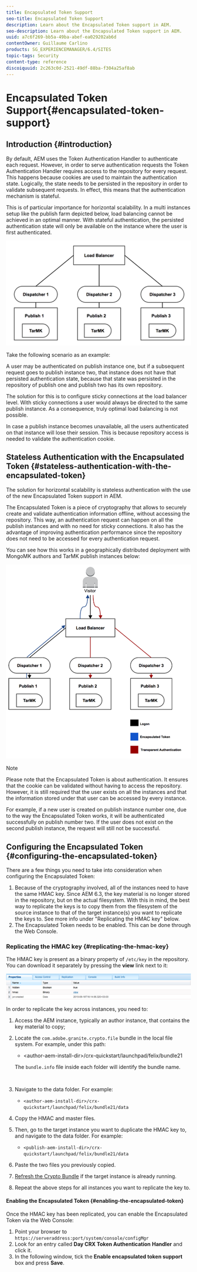 ```yaml
---
title: Encapsulated Token Support
seo-title: Encapsulated Token Support
description: Learn about the Encapsulated Token support in AEM.
seo-description: Learn about the Encapsulated Token support in AEM.
uuid: a7c6f269-bb5a-49ba-abef-ea029202ab6d
contentOwner: Guillaume Carlino
products: SG_EXPERIENCEMANAGER/6.4/SITES
topic-tags: Security
content-type: reference
discoiquuid: 2c263c0d-2521-49df-88ba-f304a25af8ab
---
```


# Encapsulated Token Support{#encapsulated-token-support}

## Introduction {#introduction}

By default, AEM uses the Token Authentication Handler to authenticate each request. However, in order to serve authentication requests the Token Authentication Handler requires access to the repository for every request. This happens because cookies are used to maintain the authentication state. Logically, the state needs to be persisted in the repository in order to validate subsequent requests. In effect, this means that the authentication mechanism is stateful.

This is of particular importance for horizontal scalability. In a multi instances setup like the publish farm depicted below, load balancing cannot be achieved in an optimal manner. With stateful authentication, the persisted authentication state will only be available on the instance where the user is first authenticated.

![](assets/chlimage_1-33.png)

Take the following scenario as an example:

A user may be authenticated on publish instance one, but if a subsequent request goes to publish instance two, that instance does not have that persisted authentication state, because that state was persisted in the repository of publish one and publish two has its own repository.

The solution for this is to configure sticky connections at the load balancer level. With sticky connections a user would always be directed to the same publish instance. As a consequence, truly optimal load balancing is not possible.

In case a publish instance becomes unavailable, all the users authenticated on that instance will lose their session. This is because repository access is needed to validate the authentication cookie.

## Stateless Authentication with the Encapsulated Token {#stateless-authentication-with-the-encapsulated-token}

The solution for horizontal scalability is stateless authentication with the use of the new Encapsulated Token support in AEM.

The Encapsulated Token is a piece of cryptography that allows to securely create and validate authentication information offline, without accessing the repository. This way, an authentication request can happen on all the publish instances and with no need for sticky connections. It also has the advantage of improving authentication performance since the repository does not need to be accessed for every authentication request.

You can see how this works in a geographically distributed deployment with MongoMK authors and TarMK publish instances below:

![](assets/chlimage_1-34.png)

>[!NOTE]
>
>Please note that the Encapsulated Token is about authentication. It ensures that the cookie can be validated without having to access the repository. However, it is still required that the user exists on all the instances and that the information stored under that user can be accessed by every instance.
>
>For example, if a new user is created on publish instance number one, due to the way the Encapsulated Token works, it will be authenticated successfully on publish number two. If the user does not exist on the second publish instance, the request will still not be successful.
>

## Configuring the Encapsulated Token {#configuring-the-encapsulated-token}

There are a few things you need to take into consideration when configuring the Encapsulated Token:

1. Because of the cryptography involved, all of the instances need to have the same HMAC key. Since AEM 6.3, the key material is no longer stored in the repository, but on the actual filesystem. With this in mind, the best way to replicate the keys is to copy them from the filesystem of the source instance to that of the target instance(s) you want to replicate the keys to. See more info under "Replicating the HMAC key" below.
1. The Encapsulated Token needs to be enabled. This can be done through the Web Console.

### Replicating the HMAC key {#replicating-the-hmac-key}

The HMAC key is present as a binary property of `/etc/key` in the repository. You can download it separately by pressing the **view** link next to it:

![](assets/chlimage_1-35.png)

In order to replicate the key across instances, you need to:

1. Access the AEM instance, typically an author instance, that contains the key material to copy;
1. Locate the `com.adobe.granite.crypto.file` bundle in the local file system. For example, under this path:

    * &lt;author-aem-install-dir&gt;/crx-quickstart/launchpad/felix/bundle21

   The `bundle.info` file inside each folder will identify the bundle name.

   ```
      
   ```

1. Navigate to the data folder. For example:

    * `<author-aem-install-dir>/crx-quickstart/launchpad/felix/bundle21/data`

1. Copy the HMAC and master files.
1. Then, go to the target instance you want to duplicate the HMAC key to, and navigate to the data folder. For example:

    * `<publish-aem-install-dir>/crx-quickstart/launchpad/felix/bundle21/data`

1. Paste the two files you previously copied.
1. [Refresh the Crypto Bundle](/help/communities/deploy-communities.md#refresh-the-granite-crypto-bundle) if the target instance is already running.  

1. Repeat the above steps for all instances you want to replicate the key to.

#### Enabling the Encapsulated Token {#enabling-the-encapsulated-token}

Once the HMAC key has been replicated, you can enable the Encapsulated Token via the Web Console:

1. Point your browser to `https://serveraddress:port/system/console/configMgr`
1. Look for an entry called **Day CRX Token Authentication** **Handler** and click it.
1. In the following window, tick the **Enable encapsulated token support** box and press **Save**.

